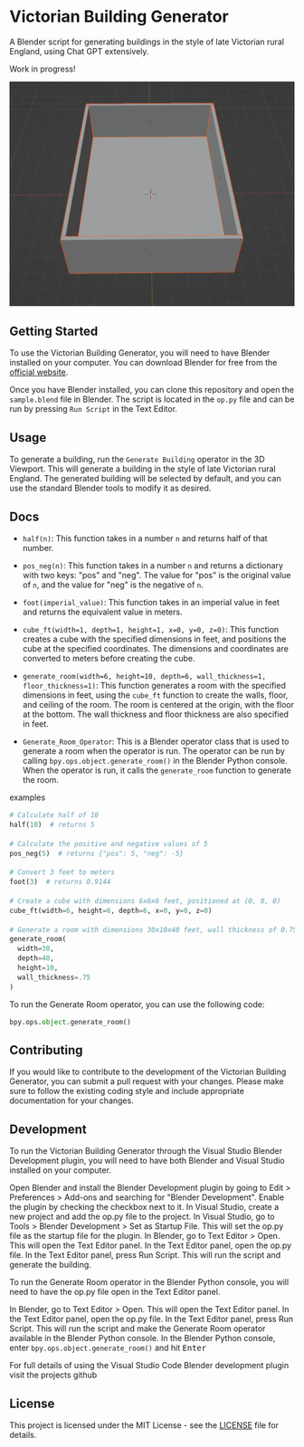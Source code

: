 # Victorian Building Generator

A Blender script for generating buildings in the style of late Victorian rural England, using Chat GPT extensively.

Work in progress!

![The basic output as it stands](./docs/screenshots//basic-room.png)

## Getting Started

To use the Victorian Building Generator, you will need to have Blender installed on your computer. You can download Blender for free from the [official website](https://www.blender.org/download/).

Once you have Blender installed, you can clone this repository and open the `sample.blend` file in Blender. The script is located in the `op.py` file and can be run by pressing `Run Script` in the Text Editor.

## Usage

To generate a building, run the `Generate Building` operator in the 3D Viewport. This will generate a building in the style of late Victorian rural England. The generated building will be selected by default, and you can use the standard Blender tools to modify it as desired.

## Docs

<ul>
<li><p><code>half(n)</code>: This function takes in a number <code>n</code> and returns half of that number.</p></li><li><p><code>pos_neg(n)</code>: This function takes in a number <code>n</code> and returns a dictionary with two keys: "pos" and "neg". The value for "pos" is the original value of <code>n</code>, and the value for "neg" is the negative of <code>n</code>.</p></li><li><p><code>foot(imperial_value)</code>: This function takes in an imperial value in feet and returns the equivalent value in meters.</p></li><li><p><code>cube_ft(width=1, depth=1, height=1, x=0, y=0, z=0)</code>: This function creates a cube with the specified dimensions in feet, and positions the cube at the specified coordinates. The dimensions and coordinates are converted to meters before creating the cube.</p></li><li><p><code>generate_room(width=6, height=10, depth=6, wall_thickness=1, floor_thickness=1)</code>: This function generates a room with the specified dimensions in feet, using the <code>cube_ft</code> function to create the walls, floor, and ceiling of the room. The room is centered at the origin, with the floor at the bottom. The wall thickness and floor thickness are also specified in feet.</p></li><li><p><code>Generate_Room_Operator</code>: This is a Blender operator class that is used to generate a room when the operator is run. The operator can be run by calling <code>bpy.ops.object.generate_room()</code> in the Blender Python console. When the operator is run, it calls the <code>generate_room</code> function to generate the room.</p></li></ul>

examples

```python
# Calculate half of 10
half(10)  # returns 5

# Calculate the positive and negative values of 5
pos_neg(5)  # returns {"pos": 5, "neg": -5}

# Convert 3 feet to meters
foot(3)  # returns 0.9144

# Create a cube with dimensions 6x6x6 feet, positioned at (0, 0, 0)
cube_ft(width=6, height=6, depth=6, x=0, y=0, z=0)

# Generate a room with dimensions 30x10x40 feet, wall thickness of 0.75 feet, and floor thickness of 1 foot
generate_room(
  width=30,
  depth=40,
  height=10,
  wall_thickness=.75
)
```

To run the Generate Room operator, you can use the following code:

```python
bpy.ops.object.generate_room()
```

## Contributing

If you would like to contribute to the development of the Victorian Building Generator, you can submit a pull request with your changes. Please make sure to follow the existing coding style and include appropriate documentation for your changes.

## Development

To run the Victorian Building Generator through the Visual Studio Blender Development plugin, you will need to have both Blender and Visual Studio installed on your computer.

Open Blender and install the Blender Development plugin by going to Edit > Preferences > Add-ons and searching for "Blender Development".
Enable the plugin by checking the checkbox next to it.
In Visual Studio, create a new project and add the op.py file to the project.
In Visual Studio, go to Tools > Blender Development > Set as Startup File. This will set the op.py file as the startup file for the plugin.
In Blender, go to Text Editor > Open. This will open the Text Editor panel.
In the Text Editor panel, open the op.py file.
In the Text Editor panel, press Run Script. This will run the script and generate the building.

To run the Generate Room operator in the Blender Python console, you will need to have the op.py file open in the Text Editor panel.

In Blender, go to Text Editor > Open. This will open the Text Editor panel.
In the Text Editor panel, open the op.py file.
In the Text Editor panel, press Run Script. This will run the script and make the Generate Room operator available in the Blender Python console.
In the Blender Python console, enter `bpy.ops.object.generate_room()` and hit <kbd>Enter</kbd>

For full details of using the Visual Studio Code Blender development plugin visit the projects github

## License

This project is licensed under the MIT License - see the [LICENSE](LICENSE) file for details.
